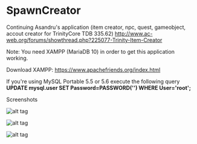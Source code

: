 # SpawnCreator
Continuing Asandru's application
(item creator, npc, quest, gameobject, accout creator for TrinityCore TDB 335.62)
http://www.ac-web.org/forums/showthread.php?225077-Trinity-Item-Creator

Note: You need XAMPP (MariaDB 10) in order to get this application working.

Download XAMPP:
https://www.apachefriends.org/index.html

If you're using MySQL Portable 5.5 or 5.6
execute the following query
**UPDATE mysql.user SET Password=PASSWORD('') WHERE User='root';**

Screenshots

![alt tag](https://s24.postimg.org/us9xcetol/image.png)

![alt tag](https://s8.postimg.org/axaqk0avp/image.png)

![alt tag](https://s22.postimg.org/lrr143jkx/image.png)

